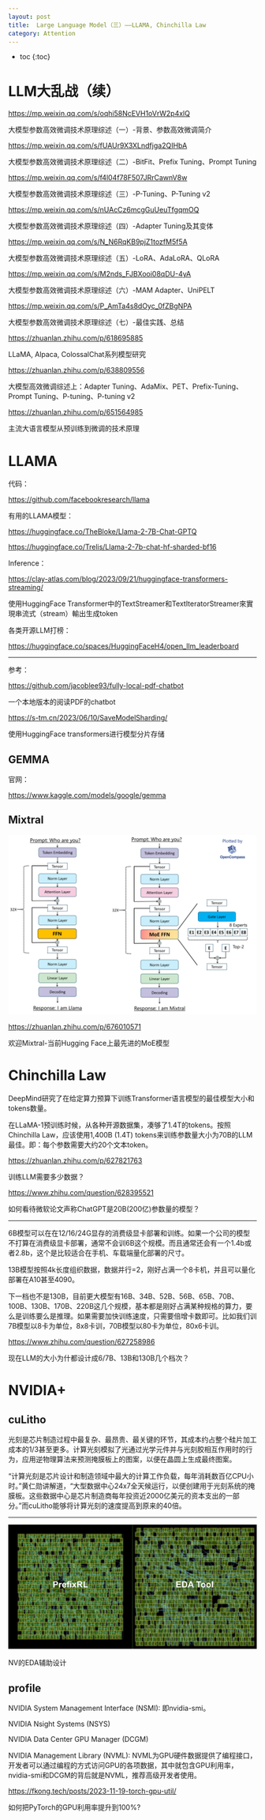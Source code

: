 ```yaml
---
layout: post
title:  Large Language Model（三）——LLAMA, Chinchilla Law
category: Attention 
---
```


* toc
{:toc}

# LLM大乱战（续）

https://mp.weixin.qq.com/s/oqhi58NcEVH1oVrW2p4xlQ

大模型参数高效微调技术原理综述（一）-背景、参数高效微调简介

https://mp.weixin.qq.com/s/fUAUr9X3XLndfjga2QIHbA

大模型参数高效微调技术原理综述（二）-BitFit、Prefix Tuning、Prompt Tuning

https://mp.weixin.qq.com/s/f4l04f78F507JRrCawnV8w

大模型参数高效微调技术原理综述（三）-P-Tuning、P-Tuning v2

https://mp.weixin.qq.com/s/nUAcCz6mcgGuUeuTfgqmOQ

大模型参数高效微调技术原理综述（四）-Adapter Tuning及其变体

https://mp.weixin.qq.com/s/N_N6RqKB9pjZ1tozfM5f5A

大模型参数高效微调技术原理综述（五）-LoRA、AdaLoRA、QLoRA

https://mp.weixin.qq.com/s/M2nds_FJBXooi08qDU-4yA

大模型参数高效微调技术原理综述（六）-MAM Adapter、UniPELT

https://mp.weixin.qq.com/s/P_AmTa4s8dOyc_0fZBgNPA

大模型参数高效微调技术原理综述（七）-最佳实践、总结

https://zhuanlan.zhihu.com/p/618695885

LLaMA, Alpaca, ColossalChat系列模型研究

https://zhuanlan.zhihu.com/p/638809556

大模型高效微调综述上：Adapter Tuning、AdaMix、PET、Prefix-Tuning、Prompt Tuning、P-tuning、P-tuning v2

https://zhuanlan.zhihu.com/p/651564985

主流大语言模型从预训练到微调的技术原理

# LLAMA

代码：

https://github.com/facebookresearch/llama

有用的LLAMA模型：

https://huggingface.co/TheBloke/Llama-2-7B-Chat-GPTQ

https://huggingface.co/Trelis/Llama-2-7b-chat-hf-sharded-bf16

Inference：

https://clay-atlas.com/blog/2023/09/21/huggingface-transformers-streaming/

使用HuggingFace Transformer中的TextStreamer和TextIteratorStreamer來實現串流式（stream）輸出生成token

各类开源LLM打榜：

https://huggingface.co/spaces/HuggingFaceH4/open_llm_leaderboard

---

参考：

https://github.com/jacoblee93/fully-local-pdf-chatbot

一个本地版本的阅读PDF的chatbot

https://s-tm.cn/2023/06/10/SaveModelSharding/

使用HuggingFace transformers进行模型分片存储

## GEMMA

官网：

https://www.kaggle.com/models/google/gemma

## Mixtral

![](/images/img5/Mixtral.png)

https://zhuanlan.zhihu.com/p/676010571

欢迎Mixtral-当前Hugging Face上最先进的MoE模型

# Chinchilla Law

DeepMind研究了在给定算力预算下训练Transformer语言模型的最佳模型大小和tokens数量。

在LLaMA-1预训练时候，从各种开源数据集，凑够了1.4T的tokens。按照Chinchilla Law，应该使用1,400B (1.4T) tokens来训练参数量大小为70B的LLM最佳。即：每个参数需要大约20个文本token。

https://zhuanlan.zhihu.com/p/627821763

训练LLM需要多少数据？

https://www.zhihu.com/question/628395521

如何看待微软论文声称ChatGPT是20B(200亿)参数量的模型？

---

6B模型可以在在12/16/24G显存的消费级显卡部署和训练。如果一个公司的模型不打算在消费级显卡部署，通常不会训6B这个规模。而且通常还会有一个1.4b或者2.8b，这个是比较适合在手机、车载端量化部署的尺寸。

13B模型按照4k长度组织数据，数据并行=2，刚好占满一个8卡机，并且可以量化部署在A10甚至4090。

下一档也不是130B，目前更大模型有16B、34B、52B、56B、65B、70B、100B、130B、170B、220B这几个规模，基本都是刚好占满某种规格的算力，要么是训练要么是推理。如果需要加快训练速度，只需要倍增卡数即可。比如我们训7B模型以8卡为单位，8x8卡训，70B模型以80卡为单位，80x6卡训。

https://www.zhihu.com/question/627258986

现在LLM的大小为什都设计成6/7B、13B和130B几个档次？

# NVIDIA+

## cuLitho

光刻是芯片制造过程中最复杂、最昂贵、最关键的环节，其成本约占整个硅片加工成本的1/3甚至更多。计算光刻模拟了光通过光学元件并与光刻胶相互作用时的行为，应用逆物理算法来预测掩膜板上的图案，以便在晶圆上生成最终图案。

“计算光刻是芯片设计和制造领域中最大的计算工作负载，每年消耗数百亿CPU小时。”黄仁勋讲解道，“大型数据中心24x7全天候运行，以便创建用于光刻系统的掩膜板。这些数据中心是芯片制造商每年投资近2000亿美元的资本支出的一部分。”而cuLitho能够将计算光刻的速度提高到原来的40倍。

---

![](/images/img5/RL_EDA.png)

NV的EDA辅助设计

## profile

NVIDIA System Management Interface (NSMI): 即nvidia-smi。

NVIDIA Nsight Systems (NSYS)

NVIDIA Data Center GPU Manager (DCGM)

NVIDIA Management Library (NVML): NVML为GPU硬件数据提供了编程接口，开发者可以通过编程的方式访问GPU的各项数据，其中就包含GPU利用率，nvidia-smi和DCGM的背后就是NVML，推荐高级开发者使用。

https://fkong.tech/posts/2023-11-19-torch-gpu-util/

如何把PyTorch的GPU利用率提升到100%?
